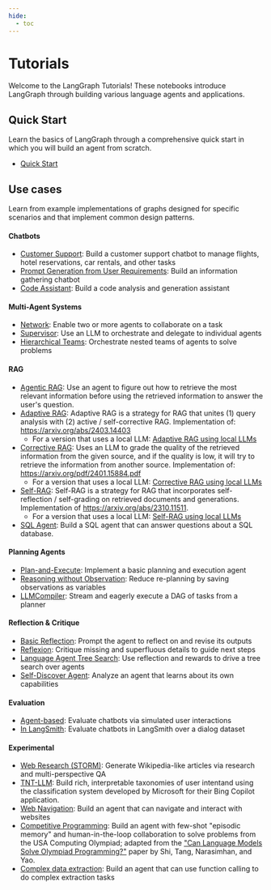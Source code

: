 ```yaml
---
hide:
  - toc
---
```


# Tutorials

Welcome to the LangGraph Tutorials! These notebooks introduce LangGraph through building various language agents and applications.

## Quick Start

Learn the basics of LangGraph through a comprehensive quick start in which you will build an agent from scratch.

- [Quick Start](introduction.ipynb)

## Use cases

Learn from example implementations of graphs designed for specific scenarios and that implement common design patterns.

#### Chatbots

- [Customer Support](customer-support/customer-support.ipynb): Build a customer support chatbot to manage flights, hotel reservations, car rentals, and other tasks
- [Prompt Generation from User Requirements](chatbots/information-gather-prompting.ipynb): Build an information gathering chatbot
- [Code Assistant](code_assistant/langgraph_code_assistant.ipynb): Build a code analysis and generation assistant

#### Multi-Agent Systems

- [Network](multi_agent/multi-agent-collaboration.ipynb): Enable two or more agents to collaborate on a task
- [Supervisor](multi_agent/agent_supervisor.ipynb): Use an LLM to orchestrate and delegate to individual agents
- [Hierarchical Teams](multi_agent/hierarchical_agent_teams.ipynb): Orchestrate nested teams of agents to solve problems

#### RAG

- [Agentic RAG](rag/langgraph_agentic_rag.ipynb): Use an agent to figure out how to retrieve the most relevant information before using the retrieved information to answer the user's question.
- [Adaptive RAG](rag/langgraph_adaptive_rag.ipynb): Adaptive RAG is a strategy for RAG that unites (1) query analysis with (2) active / self-corrective RAG. Implementation of: https://arxiv.org/abs/2403.14403
    - For a version that uses a local LLM: [Adaptive RAG using local LLMs](rag/langgraph_adaptive_rag_local.ipynb)
- [Corrective RAG](rag/langgraph_crag.ipynb): Uses an LLM to grade the quality of the retrieved information from the given source, and if the quality is low, it will try to retrieve the information from another source. Implementation of: https://arxiv.org/pdf/2401.15884.pdf 
    - For a version that uses a local LLM: [Corrective RAG using local LLMs](rag/langgraph_crag_local.ipynb)
- [Self-RAG](rag/langgraph_self_rag.ipynb): Self-RAG is a strategy for RAG that incorporates self-reflection / self-grading on retrieved documents and generations. Implementation of https://arxiv.org/abs/2310.11511.
    - For a version that uses a local LLM: [Self-RAG using local LLMs](rag/langgraph_self_rag_local.ipynb) 
- [SQL Agent](sql-agent.ipynb): Build a SQL agent that can answer questions about a SQL database.

#### Planning Agents

- [Plan-and-Execute](plan-and-execute/plan-and-execute.ipynb): Implement a basic planning and execution agent
- [Reasoning without Observation](rewoo/rewoo.ipynb): Reduce re-planning by saving observations as variables
- [LLMCompiler](llm-compiler/LLMCompiler.ipynb): Stream and eagerly execute a DAG of tasks from a planner

#### Reflection & Critique 

- [Basic Reflection](reflection/reflection.ipynb): Prompt the agent to reflect on and revise its outputs
- [Reflexion](reflexion/reflexion.ipynb): Critique missing and superfluous details to guide next steps
- [Language Agent Tree Search](lats/lats.ipynb): Use reflection and rewards to drive a tree search over agents
- [Self-Discover Agent](self-discover/self-discover.ipynb): Analyze an agent that learns about its own capabilities

#### Evaluation

- [Agent-based](chatbot-simulation-evaluation/agent-simulation-evaluation.ipynb): Evaluate chatbots via simulated user interactions
- [In LangSmith](chatbot-simulation-evaluation/langsmith-agent-simulation-evaluation.ipynb): Evaluate chatbots in LangSmith over a dialog dataset

#### Experimental

- [Web Research (STORM)](storm/storm.ipynb): Generate Wikipedia-like articles via research and multi-perspective QA
- [TNT-LLM](tnt-llm/tnt-llm.ipynb): Build rich, interpretable taxonomies of user intentand using the classification system developed by Microsoft for their Bing Copilot application.
- [Web Navigation](web-navigation/web_voyager.ipynb): Build an agent that can navigate and interact with websites
- [Competitive Programming](usaco/usaco.ipynb): Build an agent with few-shot "episodic memory" and human-in-the-loop collaboration to solve problems from the USA Computing Olympiad; adapted from the ["Can Language Models Solve Olympiad Programming?"](https://arxiv.org/abs/2404.10952v1) paper by Shi, Tang, Narasimhan, and Yao.
- [Complex data extraction](extraction/retries.ipynb): Build an agent that can use function calling to do complex extraction tasks
